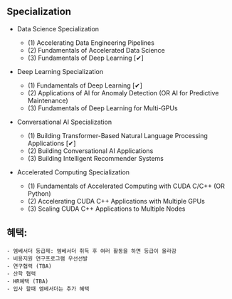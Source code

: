 ## Specialization

- Data Science Specialization

  - (1) Accelerating Data Engineering Pipelines
  - (2) Fundamentals of Accelerated Data Science
  - (3) Fundamentals of Deep Learning [✔]
  
  
- Deep Learning Specialization

  - (1) Fundamentals of Deep Learning [✔]
  - (2) Applications of AI for Anomaly Detection (OR AI for Predictive Maintenance)
  - (3) Fundamentals of Deep Learning for Multi-GPUs

- Conversational AI Specialization

  - (1) Building Transformer-Based Natural Language Processing Applications [✔]
  - (2) Building Conversational AI Applications
  - (3) Building Intelligent Recommender Systems

- Accelerated Computing Specialization

  - (1) Fundamentals of Accelerated Computing with CUDA C/C++ (OR Python)
  - (2) Accelerating CUDA C++ Applications with Multiple GPUs
  - (3) Scaling CUDA C++ Applications to Multiple Nodes


## 혜택: 

~~~
- 엠베서더 등급제: 엠베서더 취득 후 여러 활동을 하면 등급이 올라감
- 비용지원 연구프로그램 우선선발
- 연구협력 (TBA)
- 산학 협력
- HR혜택 (TBA)
- 입사 할때 엠베서더는 추가 혜택
~~~
